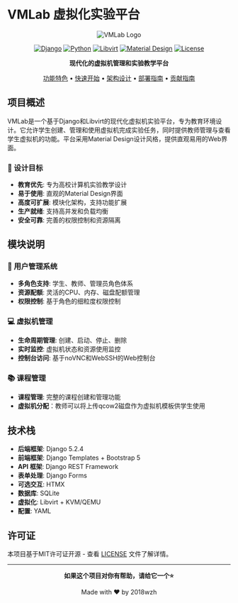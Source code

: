 # VMLab 虚拟化实验平台

<div align="center">

![VMLab Logo](https://img.shields.io/badge/VMLab-虚拟化实验平台-blue?style=for-the-badge)

[![Django](https://img.shields.io/badge/Django-5.2.4-green.svg)](https://www.djangoproject.com/)
[![Python](https://img.shields.io/badge/Python-3.10+-blue.svg)](https://www.python.org/)
[![Libvirt](https://img.shields.io/badge/Libvirt-KVM/QEMU-red.svg)](https://libvirt.org/)
[![Material Design](https://img.shields.io/badge/UI-Material_Design-purple.svg)](https://material.io/)
[![License](https://img.shields.io/badge/License-MIT-yellow.svg)](LICENSE)

**现代化的虚拟机管理和实验教学平台**

[功能特色](#功能特色) • [快速开始](#快速开始) • [架构设计](#架构设计) • [部署指南](#部署指南) • [贡献指南](#贡献指南)

</div>

## 项目概述

VMLab是一个基于Django和Libvirt的现代化虚拟机实验平台，专为教育环境设计。它允许学生创建、管理和使用虚拟机完成实验任务，同时提供教师管理与查看学生虚拟机的功能。平台采用Material Design设计风格，提供直观易用的Web界面。

### 🎯 设计目标

- **教育优先**: 专为高校计算机实验教学设计
- **易于使用**: 直观的Material Design界面
- **高度可扩展**: 模块化架构，支持功能扩展
- **生产就绪**: 支持高并发和负载均衡
- **安全可靠**: 完善的权限控制和资源隔离

## 模块说明

### 👥 用户管理系统
- **多角色支持**: 学生、教师、管理员角色体系
- **资源配额**: 灵活的CPU、内存、磁盘配额管理
- **权限控制**: 基于角色的细粒度权限控制

### 💻 虚拟机管理
- **生命周期管理**: 创建、启动、停止、删除
- **实时监控**: 虚拟机状态和资源使用监控
- **控制台访问**: 基于noVNC和WebSSH的Web控制台

### 📚 课程管理
- **课程管理**: 完整的课程创建和管理功能
- **虚拟机分配**：教师可以将上传qcow2磁盘作为虚拟机模板供学生使用

## 技术栈
- **后端框架**: Django 5.2.4
- **前端框架**: Django Templates + Bootstrap 5
- **API 框架**: Django REST Framework
- **表单处理**: Django Forms
- **可选交互**: HTMX
- **数据库**: SQLite
- **虚拟化**: Libvirt + KVM/QEMU
- **配置**: YAML

## 许可证

本项目基于MIT许可证开源 - 查看 [LICENSE](LICENSE) 文件了解详情。

---

<div align="center">

**如果这个项目对你有帮助，请给它一个⭐️**

Made with ❤️ by 2018wzh

</div>